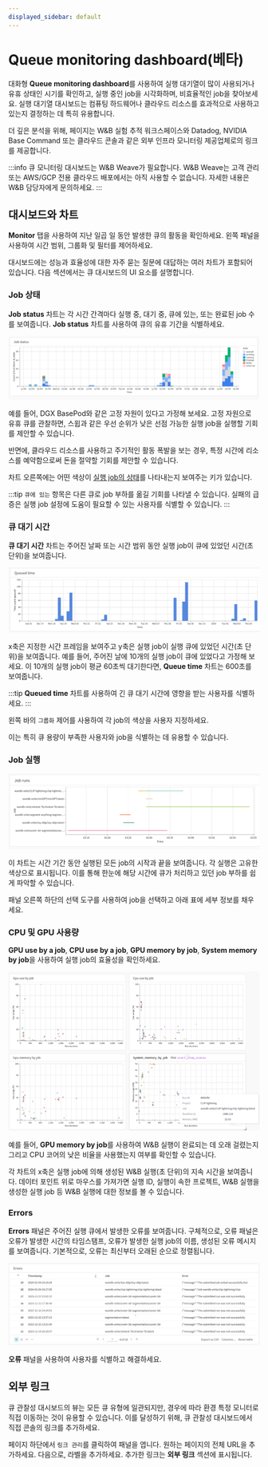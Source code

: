 ```yaml
---
displayed_sidebar: default
---
```


# Queue monitoring dashboard(베타)

대화형 **Queue monitoring dashboard**를 사용하여 실행 대기열이 많이 사용되거나 유휴 상태인 시기를 확인하고, 실행 중인 job을 시각화하며, 비효율적인 job을 찾아보세요. 실행 대기열 대시보드는 컴퓨팅 하드웨어나 클라우드 리소스를 효과적으로 사용하고 있는지 결정하는 데 특히 유용합니다.

더 깊은 분석을 위해, 페이지는 W&B 실험 추적 워크스페이스와 Datadog, NVIDIA Base Command 또는 클라우드 콘솔과 같은 외부 인프라 모니터링 제공업체로의 링크를 제공합니다.

:::info
큐 모니터링 대시보드는 W&B Weave가 필요합니다. W&B Weave는 고객 관리 또는 AWS/GCP 전용 클라우드 배포에서는 아직 사용할 수 없습니다. 자세한 내용은 W&B 담당자에게 문의하세요.
:::

## 대시보드와 차트
**Monitor** 탭을 사용하여 지난 일곱 일 동안 발생한 큐의 활동을 확인하세요. 왼쪽 패널을 사용하여 시간 범위, 그룹화 및 필터를 제어하세요.

대시보드에는 성능과 효율성에 대한 자주 묻는 질문에 대답하는 여러 차트가 포함되어 있습니다. 다음 섹션에서는 큐 대시보드의 UI 요소를 설명합니다.

### Job 상태
**Job status** 차트는 각 시간 간격마다 실행 중, 대기 중, 큐에 있는, 또는 완료된 job 수를 보여줍니다. **Job status** 차트를 사용하여 큐의 유휴 기간을 식별하세요.

![](/images/launch/launch_obs_jobstatus.png)

예를 들어, DGX BasePod와 같은 고정 자원이 있다고 가정해 보세요. 고정 자원으로 유휴 큐를 관찰하면, 스윕과 같은 우선 순위가 낮은 선점 가능한 실행 job을 실행할 기회를 제안할 수 있습니다.

반면에, 클라우드 리소스를 사용하고 주기적인 활동 폭발을 보는 경우, 특정 시간에 리소스를 예약함으로써 돈을 절약할 기회를 제안할 수 있습니다.

차트 오른쪽에는 어떤 색상이 [실행 job의 상태](./launch-view-jobs.md#check-the-status-of-a-job)를 나타내는지 보여주는 키가 있습니다.

:::tip
`큐에 있는` 항목은 다른 큐로 job 부하를 옮길 기회를 나타낼 수 있습니다. 실패의 급증은 실행 job 설정에 도움이 필요할 수 있는 사용자를 식별할 수 있습니다.
:::

### 큐 대기 시간

**큐 대기 시간** 차트는 주어진 날짜 또는 시간 범위 동안 실행 job이 큐에 있었던 시간(초 단위)을 보여줍니다.

![](/images/launch/launch_obs_queuedtime.png)

x축은 지정한 시간 프레임을 보여주고 y축은 실행 job이 실행 큐에 있었던 시간(초 단위)을 보여줍니다. 예를 들어, 주어진 날에 10개의 실행 job이 큐에 있었다고 가정해 보세요. 이 10개의 실행 job이 평균 60초씩 대기한다면, **Queue time** 차트는 600초를 보여줍니다.

:::tip
**Queued time** 차트를 사용하여 긴 큐 대기 시간에 영향을 받는 사용자를 식별하세요.
:::

왼쪽 바의 `그룹화` 제어를 사용하여 각 job의 색상을 사용자 지정하세요.

이는 특히 큐 용량이 부족한 사용자와 job을 식별하는 데 유용할 수 있습니다.

### Job 실행

![](/images/launch/launch_obs_jobruns2.png)

이 차트는 시간 기간 동안 실행된 모든 job의 시작과 끝을 보여줍니다. 각 실행은 고유한 색상으로 표시됩니다. 이를 통해 한눈에 해당 시간에 큐가 처리하고 있던 job 부하를 쉽게 파악할 수 있습니다.

패널 오른쪽 하단의 선택 도구를 사용하여 job을 선택하고 아래 표에 세부 정보를 채우세요.

### CPU 및 GPU 사용량
**GPU use by a job**, **CPU use by a job**, **GPU memory by job**, **System memory by job**을 사용하여 실행 job의 효율성을 확인하세요.

![](/images/launch/launch_obs_gpu.png)

예를 들어, **GPU memory by job**를 사용하여 W&B 실행이 완료되는 데 오래 걸렸는지 그리고 CPU 코어의 낮은 비율을 사용했는지 여부를 확인할 수 있습니다.

각 차트의 x축은 실행 job에 의해 생성된 W&B 실행(초 단위)의 지속 시간을 보여줍니다. 데이터 포인트 위로 마우스를 가져가면 실행 ID, 실행이 속한 프로젝트, W&B 실행을 생성한 실행 job 등 W&B 실행에 대한 정보를 볼 수 있습니다.

### Errors

**Errors** 패널은 주어진 실행 큐에서 발생한 오류를 보여줍니다. 구체적으로, 오류 패널은 오류가 발생한 시간의 타임스탬프, 오류가 발생한 실행 job의 이름, 생성된 오류 메시지를 보여줍니다. 기본적으로, 오류는 최신부터 오래된 순으로 정렬됩니다.

![](/images/launch/launch_obs_errors.png)

**오류** 패널을 사용하여 사용자를 식별하고 해결하세요.

## 외부 링크

큐 관찰성 대시보드의 뷰는 모든 큐 유형에 일관되지만, 경우에 따라 환경 특정 모니터로 직접 이동하는 것이 유용할 수 있습니다. 이를 달성하기 위해, 큐 관찰성 대시보드에서 직접 콘솔의 링크를 추가하세요.

페이지 하단에서 `링크 관리`를 클릭하여 패널을 엽니다. 원하는 페이지의 전체 URL을 추가하세요. 다음으로, 라벨을 추가하세요. 추가한 링크는 **외부 링크** 섹션에 표시됩니다.